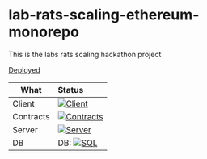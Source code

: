 # lab-rats-scaling-ethereum-monorepo

This is the labs rats scaling hackathon project

[Deployed](https://lab-rats-scaling-ethereum.netlify.app)

| What | Status |
| --- | :-- |
| Client | [![Client](https://api.netlify.com/api/v1/badges/0d5cf2c3-b3d6-43b6-805b-265ff6f3cfed/deploy-status)](https://app.netlify.com/sites/lab-rats-scaling-ethereum/deploys) |
| Contracts | [![Contracts](https://github.com/funfair-tech/lab-rats-scaling-ethereum-monorepo/actions/workflows/deploy-contracts.yml/badge.svg)](https://github.com/funfair-tech/lab-rats-scaling-ethereum-monorepo/actions/workflows/deploy-contracts.yml) |
| Server | [![Server](https://teamcity.funfair.io/app/rest/builds/buildType:Labs_EthGlobalScalingEthereum_Server_Master/statusIcon.svg)](https://teamcity.funfair.io/viewType.html?buildTypeId=Labs_EthGlobalScalingEthereum_Server_Master&branch_Labs_EthGlobalScalingEthereum_Server=%3Cdefault%3E&tab=buildTypeStatusDiv) |
| DB | DB: [![SQL](https://github.com/funfair-tech/lab-rats-scaling-ethereum-monorepo/actions/workflows/reformat-sql.yml/badge.svg)](https://github.com/funfair-tech/lab-rats-scaling-ethereum-monorepo/actions/workflows/reformat-sql.yml) |


